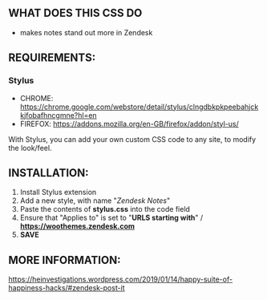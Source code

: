 ## WHAT DOES THIS CSS DO

- makes notes stand out more in Zendesk


## REQUIREMENTS:

### Stylus 
- CHROME: https://chrome.google.com/webstore/detail/stylus/clngdbkpkpeebahjckkjfobafhncgmne?hl=en
- FIREFOX: https://addons.mozilla.org/en-GB/firefox/addon/styl-us/

With Stylus, you can add your own custom CSS code to any site, to modify the look/feel.


## INSTALLATION:

1. Install Stylus extension
2. Add a new style, with name "_Zendesk Notes_"
3. Paste the contents of **stylus.css** into the code field
4. Ensure that "Applies to" is set to "**URLS starting with**" / **https://woothemes.zendesk.com**
5. **SAVE**


## MORE INFORMATION:
https://heinvestigations.wordpress.com/2019/01/14/happy-suite-of-happiness-hacks/#zendesk-post-it
